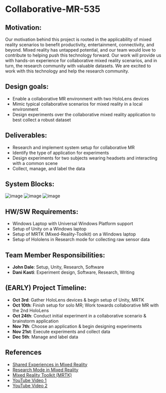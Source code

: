 # Collaborative-MR-535

## Motivation:
Our motivation behind this project is rooted in the applicability of mixed reality scenarios to benefit productivity, entertainment, connectivity, and beyond. Mixed reality has untapped potential, and our team would love to contribute to helping push this technology forward. Our work will provide us with hands-on experience for collaborative mixed reality scenarios, and in turn, the research community with valuable datasets. We are excited to work with this technology and help the research community.

## Design goals:
- Enable a collaborative MR environment with two HoloLens devices
- Mimic typical collaborative scenarios for mixed reality in a local environment
- Design experiments over the collaborative mixed reality application to best collect a robust dataset

## Deliverables:
- Research and implement system setup for collaborative MR
- Identify the type of application for experiments
- Design experiments for two subjects wearing headsets and interacting with a common scene
- Collect, manage, and label the data

## System Blocks:
![image](https://github.com/JohnDale02/Collaborative-MR-535/assets/116762794/9d1b625f-50e4-4018-a7fc-395fbc6652c8)
![image](https://github.com/JohnDale02/Collaborative-MR-535/assets/116762794/9907773c-a8c3-4ac6-bb16-7584f9078321)
![image](https://github.com/JohnDale02/Collaborative-MR-535/assets/116762794/62c6d63b-eb64-45cb-b157-0378d53627c9)

## HW/SW Requirements:
- Windows Laptop with Universal Windows Platform support
- Setup of Unity on a Windows laptop
- Setup of MRTK (Mixed-Reality-Toolkit) on a Windows laptop
- Setup of Hololens in Research mode for collecting raw sensor data

## Team Member Responsibilities:
- **John Dale**: Setup, Unity, Research, Software
- **Dani Kasti**: Experiment design, Software, Research, Writing

## (EARLY) Project Timeline:
- **Oct 3rd**: Gather HoloLens devices & begin setup of Unity, MRTK
- **Oct 10th**: Finish setup for solo MR; Work towards collaborative MR with the 2nd HoloLens
- **Oct 24th**: Conduct initial experiment in a collaborative scenario & brainstorm application
- **Nov 7th**: Choose an application & begin designing experiments
- **Nov 21st**: Execute experiments and collect data
- **Dec 5th**: Manage and label data

## References
- [Shared Experiences in Mixed Reality](https://learn.microsoft.com/en-us/windows/mixed-reality/design/shared-experiences-in-mixed-reality)
- [Research Mode in Mixed Reality](https://learn.microsoft.com/en-us/windows/mixed-reality/develop/advanced-concepts/research-mode)
- [Mixed Reality Toolkit (MRTK)](https://learn.microsoft.com/en-us/windows/mixed-reality/mrtk-unity/mrtk2/?view=mrtkunity-2022-05)
- [YouTube Video 1](https://www.youtube.com/watch?v=mSSVcT2PpKk)
- [YouTube Video 2](https://www.youtube.com/watch?v=dOsYerpKloY&t=4s)

